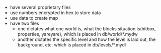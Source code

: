 - have several proprietary files
- use numbers encrypted in hex to store data
- use data to create map
- have two files
	- one dictates what one world is, what the blocks situation is(hitbox, properties, yareyare), which is placed in db/world/*.mydw
	- another dictates the specific level and how the level is laid out, the background, etc. which is placed in db/levels/*.mydl